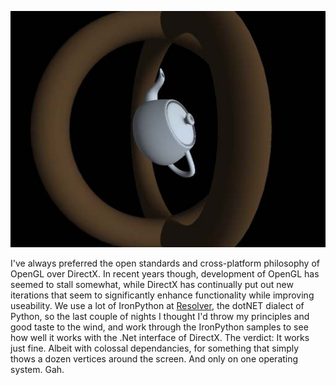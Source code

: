 <!--
.. title: DirectX in IronPython
.. slug: directx-in-ironpython
.. date: 2007-06-12 08:40:52-05:00
.. tags: geek,software,python,graphics
-->


![pyopengl-screen01.jpg](/files/2007/06/pyopengl-screen01.jpg)

I've always preferred the open standards and cross-platform philosophy
of OpenGL over DirectX. In recent years though, development of OpenGL
has seemed to stall somewhat, while DirectX has continually put out new
iterations that seem to significantly enhance functionality while
improving useability. We use a lot of IronPython at
[Resolver](http://resolversystems.com/), the dotNET dialect of Python,
so the last couple of nights I thought I'd throw my principles and good
taste to the wind, and work through the IronPython samples to see how
well it works with the .Net interface of DirectX. The verdict: It works
just fine. Albeit with colossal dependancies, for something that simply
thows a dozen vertices around the screen. And only on one operating
system. Gah.
